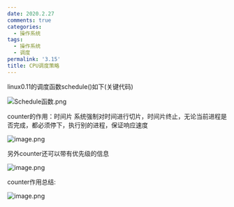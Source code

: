 ```yaml
---
date: 2020.2.27
comments: true
categories:
  - 操作系统
tags:
  - 操作系统
  - 调度
permalink: '3.15'
title: CPU调度策略
---
```

linux0.11的调度函数schedule()如下(关键代码)  

![Schedule函数.png](https://i.loli.net/2020/03/13/Jf3BWx8zFysACOm.png)

counter的作用：时间片
系统强制对时间进行切片，时间片终止，无论当前进程是否完成，都必须停下，执行别的进程，保证响应速度

![image.png](https://i.loli.net/2020/03/13/qsiOCIgXx6AERzG.png)

另外counter还可以带有优先级的信息

![image.png](https://i.loli.net/2020/03/13/Q1F54cHRIuTAdYJ.png)

counter作用总结:

![image.png](https://i.loli.net/2020/03/13/dquL2GMmwnQcVrl.png)
